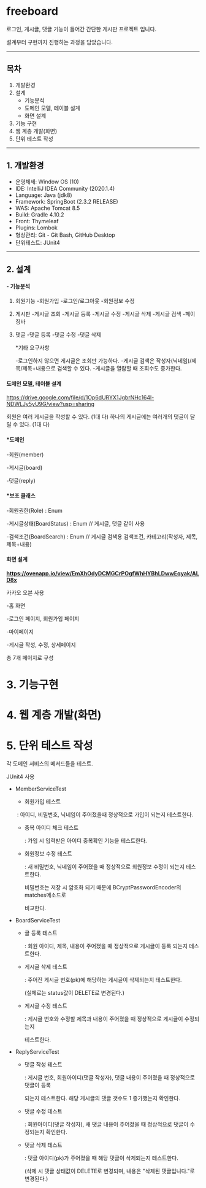 # freeboard

로그인, 게시글, 댓글 기능이 들어간 간단한 게시판 프로젝트 입니다.

설계부터 구현까지 진행하는 과정을 담았습니다.  



---

## 목차

1. 개발환경
2. 설계
   - 기능분석
   - 도메인 모델, 테이블 설계
   - 화면 설계
3. 기능 구현
4. 웹 계층 개발(화면)
5. 단위 테스트 작성



---

## 1. 개발환경

- 운영체제: Window OS (10)
- IDE: IntelliJ IDEA Community (2020.1.4)
- Language: Java (jdk8)
- Framework: SpringBoot (2.3.2 RELEASE)
- WAS: Apache Tomcat 8.5
- Build: Gradle 4.10.2
- Front: Thymeleaf
- Plugins: Lombok
- 형상관리: Git - Git Bash, GitHub Desktop
- 단위테스트: JUnit4

---

## 2. 설계

#### - 기능분석

1. 회원기능
   -회원가입
   -로그인/로그아웃
   -회원정보 수정

2. 게시판
   -게시글 조회
   -게시글 등록
   -게시글 수정
   -게시글 삭제
   -게시글 검색
   -페이징바

3. 댓글
   -댓글 등록
   -댓글 수정
   -댓글 삭제

   

   *기타 요구사항

    -로그인하지 않으면 게시글은 조회만 가능하다.
    -게시글 검색은 작성자(닉네임)/제목/제목+내용으로 검색할 수 있다.
    -게시글을 열람할 때 조회수도 증가한다.



#### 도메인 모델, 테이블 설계

https://drive.google.com/file/d/1Op6dURYX1JgbrNHc164l-NDWLJy5yU9G/view?usp=sharing

회원은 여러 게시글을 작성할 수 있다. (1대 다)
하나의 게시글에는 여러개의 댓글이 달릴 수 있다. (1대 다)



#### *도메인

-회원(member)

-게시글(board)

-댓글(reply)

#### *보조 클래스

-회원권한(Role) : Enum

-게시글상태(BoardStatus) : Enum // 게시글, 댓글 같이 사용

-검색조건(BoardSearch) : Enum // 게시글 검색용 검색조건, 카테고리(작성자, 제목, 제목+내용)



#### 화면 설계

**https://ovenapp.io/view/EmXhOdyDCMGCrPOgfWhHYBhLDwwEqyak/ALD8x**

카카오 오븐 사용



-홈 화면

-로그인 페이지, 회원가입 페이지

-마이페이지

-게시글 작성, 수정, 상세페이지

총 7개 페이지로 구성



# 3. 기능구현



# 4. 웹 계층 개발(화면)





# 5. 단위 테스트 작성

각 도메인 서비스의 메서드들을 테스트.

JUnit4 사용



- MemberServiceTest

  - 회원가입 테스트

  ​       : 아이디, 비밀번호, 닉네임이 주어졌을때 정상적으로 가입이 되는지 테스트한다.

  - 중복 아이디 체크 테스트

    : 가입 시 입력받은 아이디 중복확인 기능을 테스트한다.

  - 회원정보 수정 테스트

    : 새 비밀번호, 닉네임이 주어졌을 때 정상적으로 회원정보 수정이 되는지 테스트한다.

      비밀번호는 저장 시 암호화 되기 때문에 BCryptPasswordEncoder의 matches메소드로

      비교한다.

- BoardServiceTest

  - 글 등록 테스트

    :  회원 아이디, 제목, 내용이 주어졌을 때 정상적으로 게시글이 등록 되는지 테스트한다.

  - 게시글 삭제 테스트

    :  주어진 게시글 번호(pk)에 해당하는 게시글이 삭제되는지 테스트한다.

       (실제로는 status값이 DELETE로 변경된다.)

  - 게시글 수정 테스트

    : 게시글 번호와 수정할 제목과 내용이 주어졌을 때 정상적으로 게시글이 수정되는지 

      테스트한다.

- ReplyServiceTest

  - 댓글 작성 테스트

    :  게시글 번호, 회원아이디(댓글 작성자), 댓글 내용이 주어졌을 때 정상적으로 댓글이 등록 

       되는지 테스트한다. 해당 게시글의 댓글 갯수도 1 증가했는지 확인한다.

  - 댓글 수정 테스트

    : 회원아이디(댓글 작성자), 새 댓글 내용이 주어졌을 때 정상적으로 댓글이 수정되는지 확인한다.

  - 댓글 삭제 테스트

    : 댓글 아이디(pk)가 주어졌을 때 해당 댓글이 삭제되는지 테스트한다.

      (삭제 시 댓글 상태값이 DELETE로 변경되며, 내용은 "삭제된 댓글입니다."로 변경된다.)